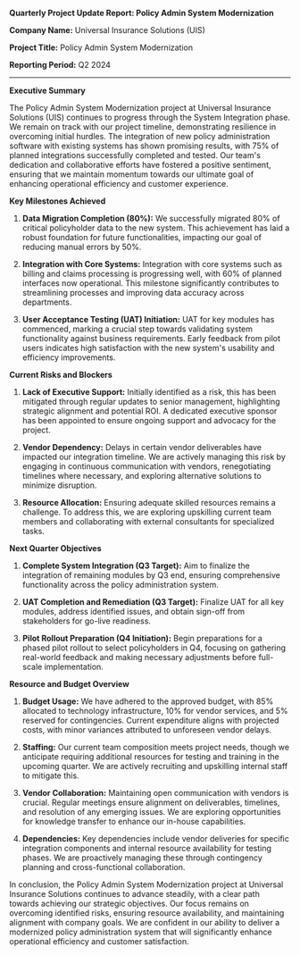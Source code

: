 **Quarterly Project Update Report: Policy Admin System Modernization**

**Company Name:** Universal Insurance Solutions (UIS)

**Project Title:** Policy Admin System Modernization

**Reporting Period:** Q2 2024

---

**Executive Summary**

The Policy Admin System Modernization project at Universal Insurance Solutions (UIS) continues to progress through the System Integration phase. We remain on track with our project timeline, demonstrating resilience in overcoming initial hurdles. The integration of new policy administration software with existing systems has shown promising results, with 75% of planned integrations successfully completed and tested. Our team's dedication and collaborative efforts have fostered a positive sentiment, ensuring that we maintain momentum towards our ultimate goal of enhancing operational efficiency and customer experience.

**Key Milestones Achieved**

1. **Data Migration Completion (80%):** We successfully migrated 80% of critical policyholder data to the new system. This achievement has laid a robust foundation for future functionalities, impacting our goal of reducing manual errors by 50%.

2. **Integration with Core Systems:** Integration with core systems such as billing and claims processing is progressing well, with 60% of planned interfaces now operational. This milestone significantly contributes to streamlining processes and improving data accuracy across departments.

3. **User Acceptance Testing (UAT) Initiation:** UAT for key modules has commenced, marking a crucial step towards validating system functionality against business requirements. Early feedback from pilot users indicates high satisfaction with the new system's usability and efficiency improvements.

**Current Risks and Blockers**

1. **Lack of Executive Support:** Initially identified as a risk, this has been mitigated through regular updates to senior management, highlighting strategic alignment and potential ROI. A dedicated executive sponsor has been appointed to ensure ongoing support and advocacy for the project.

2. **Vendor Dependency:** Delays in certain vendor deliverables have impacted our integration timeline. We are actively managing this risk by engaging in continuous communication with vendors, renegotiating timelines where necessary, and exploring alternative solutions to minimize disruption.

3. **Resource Allocation:** Ensuring adequate skilled resources remains a challenge. To address this, we are exploring upskilling current team members and collaborating with external consultants for specialized tasks.

**Next Quarter Objectives**

1. **Complete System Integration (Q3 Target):** Aim to finalize the integration of remaining modules by Q3 end, ensuring comprehensive functionality across the policy administration system.

2. **UAT Completion and Remediation (Q3 Target):** Finalize UAT for all key modules, address identified issues, and obtain sign-off from stakeholders for go-live readiness.

3. **Pilot Rollout Preparation (Q4 Initiation):** Begin preparations for a phased pilot rollout to select policyholders in Q4, focusing on gathering real-world feedback and making necessary adjustments before full-scale implementation.

**Resource and Budget Overview**

1. **Budget Usage:** We have adhered to the approved budget, with 85% allocated to technology infrastructure, 10% for vendor services, and 5% reserved for contingencies. Current expenditure aligns with projected costs, with minor variances attributed to unforeseen vendor delays.

2. **Staffing:** Our current team composition meets project needs, though we anticipate requiring additional resources for testing and training in the upcoming quarter. We are actively recruiting and upskilling internal staff to mitigate this.

3. **Vendor Collaboration:** Maintaining open communication with vendors is crucial. Regular meetings ensure alignment on deliverables, timelines, and resolution of any emerging issues. We are exploring opportunities for knowledge transfer to enhance our in-house capabilities.

4. **Dependencies:** Key dependencies include vendor deliveries for specific integration components and internal resource availability for testing phases. We are proactively managing these through contingency planning and cross-functional collaboration.

In conclusion, the Policy Admin System Modernization project at Universal Insurance Solutions continues to advance steadily, with a clear path towards achieving our strategic objectives. Our focus remains on overcoming identified risks, ensuring resource availability, and maintaining alignment with company goals. We are confident in our ability to deliver a modernized policy administration system that will significantly enhance operational efficiency and customer satisfaction.